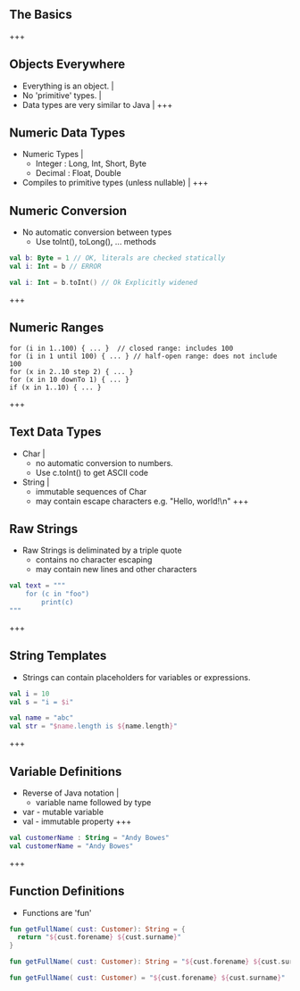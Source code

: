 ## The Basics
+++
## Objects Everywhere
- Everything is an object. |
- No 'primitive' types. |
- Data types are very similar to Java |
+++
## Numeric Data Types
- Numeric Types |
  - Integer : Long, Int, Short, Byte
  - Decimal : Float, Double
- Compiles to primitive types (unless nullable) |
+++
## Numeric Conversion
- No automatic conversion between types
  - Use toInt(), toLong(), ... methods
``` Kotlin
val b: Byte = 1 // OK, literals are checked statically
val i: Int = b // ERROR

val i: Int = b.toInt() // Ok Explicitly widened
```
+++
## Numeric Ranges
```
for (i in 1..100) { ... }  // closed range: includes 100
for (i in 1 until 100) { ... } // half-open range: does not include 100
for (x in 2..10 step 2) { ... }
for (x in 10 downTo 1) { ... }
if (x in 1..10) { ... }
```
+++
## Text Data Types
- Char |
  - no automatic conversion to numbers.
  - Use c.toInt() to get ASCII code
- String |
  - immutable sequences of Char
  - may contain escape characters e.g. "Hello, world!\n"
+++
## Raw Strings
- Raw Strings is deliminated by a triple quote
  - contains no character escaping
  - may contain new lines and other characters
``` Kotlin
val text = """
    for (c in "foo")
        print(c)
"""
```
+++
## String Templates
- Strings can contain placeholders for variables or expressions.
``` Kotlin
val i = 10
val s = "i = $i"

val name = "abc"
val str = "$name.length is ${name.length}"
```
+++
## Variable Definitions
- Reverse of Java notation |
  - variable name followed by type 
- var - mutable variable
- val - immutable property
+++
``` Kotlin
val customerName : String = "Andy Bowes"
val customerName = "Andy Bowes"
```
+++
## Function Definitions
- Functions are 'fun'
``` Kotlin
fun getFullName( cust: Customer): String = {
  return "${cust.forename} ${cust.surname}"
}

fun getFullName( cust: Customer): String = "${cust.forename} ${cust.surname}"

fun getFullName( cust: Customer) = "${cust.forename} ${cust.surname}"
```
